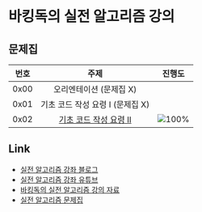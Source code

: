 # 바킹독의 실전 알고리즘 강의
## 문제집
| 번호 | 주제 | 진행도 |
| :--: | :--: | :--: |
| 0x00 | 오리엔테이션 (문제집 X) | |
| 0x01 | 기초 코드 작성 요령 I (문제집 X) | |
| 0x02 | [기초 코드 작성 요령 II](0x02.%20기초%20코드%20작성%20요령%20II/README.md) | ![100%](https://progress-bar.dev/24/?scale=27&title=progress&width=500&color=babaca&suffix=/27) |

## Link
- [실전 알고리즘 강좌 블로그](https://blog.encrypted.gg/category/%EA%B0%95%EC%A2%8C/%EC%8B%A4%EC%A0%84%20%EC%95%8C%EA%B3%A0%EB%A6%AC%EC%A6%98)
- [실전 알고리즘 강좌 유튜브](https://www.youtube.com/c/baaarkingdog)
- [바킹독의 실전 알고리즘 강의 자료](https://github.com/encrypted-def/basic-algo-lecture)
- [실전 알고리즘 문제집](https://github.com/encrypted-def/basic-algo-lecture/blob/master/workbook.md)